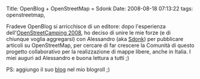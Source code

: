 Title: OpenBlog + OpenStreetMap = Sdonk
Date:  2008-08-18 07:13:22
tags: openstreetmap,

Fradeve OpenBlog si arricchisce di un editore: dopo l'esperienza
dell'[OpenStreetCamping 2008][1], ho deciso di unire le mie forze (e di
chiunque voglia aggregarsi) con Alessandro (aka [Sdonk][2]) per pubblicare
articoli su OpenStreetMap, per cercare di far crescere la Comunità di questo
progetto collaborativo per la realizzazione di mappe libere, anche in Italia.
I miei auguri ad Alessandro e buona lettura a tutti ;)


PS: aggiungo il suo
[blog][3] nel mio blogroll ;)

   [1]: http://wiki.openstreetmap.org/index.php/OpenStreetCamping

   [2]: http://wiki.openstreetmap.org/index.php/User:Sdonk

   [3]: http://sdonk.org/
